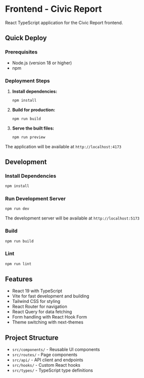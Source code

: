 # Frontend - Civic Report

React TypeScript application for the Civic Report frontend.

## Quick Deploy

### Prerequisites

- Node.js (version 18 or higher)
- npm

### Deployment Steps

1. **Install dependencies:**
   ```bash
   npm install
   ```

2. **Build for production:**
   ```bash
   npm run build
   ```

3. **Serve the built files:**
   ```bash
   npm run preview
   ```

The application will be available at `http://localhost:4173`

## Development

### Install Dependencies

```bash
npm install
```

### Run Development Server

```bash
npm run dev
```

The development server will be available at `http://localhost:5173`

### Build

```bash
npm run build
```

### Lint

```bash
npm run lint
```

## Features

- React 19 with TypeScript
- Vite for fast development and building
- Tailwind CSS for styling
- React Router for navigation
- React Query for data fetching
- Form handling with React Hook Form
- Theme switching with next-themes

## Project Structure

- `src/components/` - Reusable UI components
- `src/routes/` - Page components
- `src/api/` - API client and endpoints
- `src/hooks/` - Custom React hooks
- `src/types/` - TypeScript type definitions
